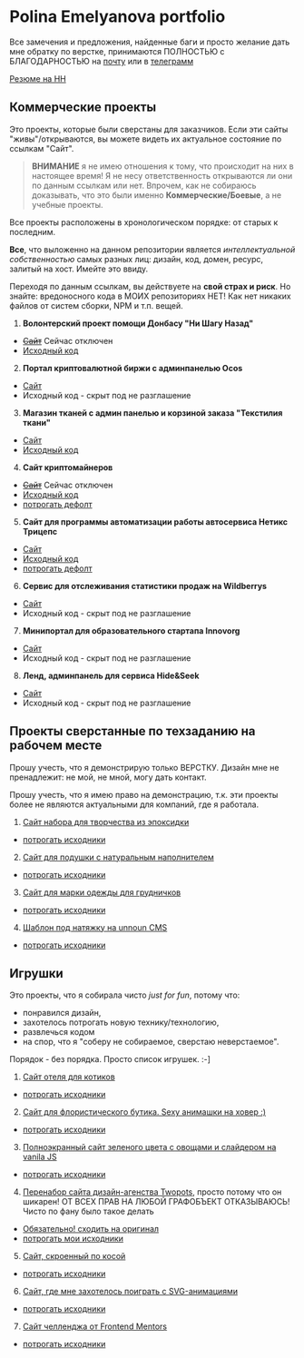 # Polina Emelyanova portfolio

Все замечения и предложения, найденные баги и просто желание дать мне обратку по верстке, принимаются ПОЛНОСТЬЮ с БЛАГОДАРНОСТЬЮ на [почту](bugoaneo_@_gmail.com) или в [телеграмм](https://t.me/Polina_emelyanova)

[Резюме на HH](https://novosibirsk.hh.ru/resume/b4e5a4efff0b4686190039ed1f6c6777696931)

## Коммерческие проекты
Это проекты, которые были сверстаны для заказчиков. Если эти сайты "живы"/открываются, вы можете видеть их актуальное состояние по ссылкам "Сайт".

> **ВНИМАНИЕ** я не имею отношения к тому, что происходит на них в настоящее время! Я не несу ответственность открываются ли они по данным ссылкам или нет. Впрочем, как не собираюсь доказывать, что это были именно **Коммерческие/Боевые**, а не учебные проекты.

Все проекты расположены в хронологическом порядке: от старых к последним.

**Все**, что выложенно на данном репозитории является *интеллектуальной собственностью* самых разных лиц: дизайн, код, домен, ресурс, залитый на хост. Имейте это ввиду.

Переходя по данным ссылкам, вы действуете на **свой страх и риск**. Но знайте: вредоносного кода в МОИХ репозиториях НЕТ! Как нет никаких файлов от систем сборки, NPM и т.п. вещей.

1. **Волонтерский проект помощи Донбасу "Ни Шагу Назад"**
+ ~~[Сайт](ни-шагу-назад.рф)~~ Сейчас отключен
+ [Исходный код](https://github.com/bugoaneo/nosb)
2. **Портал криптовалютной биржи с админпанелью Ocos**
+ [Сайт](https://ocos.uk/)
+ Исходный код - скрыт под не разглашение
3. **Магазин тканей с админ панелью и корзиной заказа "Текстилия ткани"**
+ [Сайт](https://www.tkani-textiliya.ru/)
+ [Исходный код](https://github.com/bugoaneo/textiliya)
4. **Сайт криптомайнеров**
+ ~~[Сайт](https://ru-technologies.ru/)~~ Сейчас отключен
+ [Исходный код](https://github.com/bugoaneo/bugoaneo.github.io/tree/master/bisness_project/criptodatacenter)
+ [потрогать дефолт](https://bugoaneo.github.io/bisness_project/criptodatacenter/)
5. **Сайт для программы автоматизации работы автосервиса Нетикс Трицепс**
+ [Сайт](https://netix.ru/lp/2021-09/)
+ [Исходный код](https://github.com/bugoaneo/bugoaneo.github.io/tree/master/bisness_project/sto)
+ [потрогать дефолт](https://bugoaneo.github.io/bisness_project/sto/)
6. **Сервис для отслеживания статистики продаж на Wildberrys**
+ [Сайт](https://myaccount.webtrade.su/site/login)
+ Исходный код - скрыт под не разглашение
7. **Минипортал для образовательного стартапа Innovorg**
+ [Сайт](https://innovorg.com/)
+ Исходный код - скрыт под не разглашение
8. **Ленд, админпанель для сервиса Hide&Seek**
+ [Сайт](https://hidenseek.net/)
+ Исходный код - скрыт под не разглашение

## Проекты сверстанные по техзаданию на рабочем месте
Прошу учесть, что я демонстрирую только ВЕРСТКУ. Дизайн мне не пренадлежит: не мой, не мной, могу дать контакт.

Прошу учесть, что я имею право на демонстрацию, т.к. эти проекты более не являются актуальными для компаний, где я работала.

1. [Сайт набора для творчества из эпоксидки](https://bugoaneo.github.io/webTeam/epoxy/)
+ [потрогать исходники](https://github.com/bugoaneo/bugoaneo.github.io/tree/master/webTeam/epoxy)
2. [Сайт для подушки с натуральным наполнителем](https://bugoaneo.github.io/webTeam/pillow/)
+ [потрогать исходники](https://github.com/bugoaneo/bugoaneo.github.io/tree/master/webTeam/pillow)
3. [Сайт для марки одежды для грудничков](https://bugoaneo.github.io/webTeam/kids/)
+ [потрогать исходники](https://github.com/bugoaneo/bugoaneo.github.io/tree/master/webTeam/kids)
4. [Шаблон под натяжку на unnoun CMS](https://bugoaneo.github.io/webTeam/shablon_cms/)
+ [потрогать исходники](https://github.com/bugoaneo/bugoaneo.github.io/tree/master/webTeam/shablon_cms3)


## Игрушки
Это проекты, что я собирала чисто *just for fun*, потому что:
+ понравился дизайн,
+ захотелось потрогать новую технику/технологию,
+ развлечься кодом
+ на спор, что я "соберу не собираемое, сверстаю неверстаемое".

Порядок - без порядка. Просто список игрушек. :-]

1. [Сайт отеля для котиков](https://bugoaneo.github.io/cat_hotel/)
+ [потрогать исходники](https://github.com/bugoaneo/bugoaneo.github.io/tree/master/cat_hotel)
2. [Сайт для флористического бутика. Sexy анимашки на ховер :)](https://bugoaneo.github.io/flora/)
+ [потрогать исходники](https://github.com/bugoaneo/bugoaneo.github.io/tree/master/flora)
3. [Полноэкранный сайт зеленого цвета с овощами и слайдером на vanila JS](https://bugoaneo.github.io/greenade/)
+ [потрогать исходники](https://github.com/bugoaneo/bugoaneo.github.io/tree/master/greenade)
4. [Перенабор сайта дизайн-агенства Twopots](https://bugoaneo.github.io/poster_portfolio/), просто потому что он шикарен!
ОТ ВСЕХ ПРАВ НА ЛЮБОЙ ГРАФОБЪЕКТ ОТКАЗЫВАЮСЬ! Чисто по фану было такое делать
+ [Обязательно! сходить на оригинал](https://twopots-design.com/)
+ [потрогать мои исходники](https://github.com/bugoaneo/bugoaneo.github.io/tree/master/poster_portfolio)
5. [Сайт, скроенный по косой](https://bugoaneo.github.io/strips/)
+ [потрогать исходники](https://github.com/bugoaneo/bugoaneo.github.io/tree/master/strips)
6. [Сайт, где мне захотелось поиграть с SVG-анимациями](https://bugoaneo.github.io/truck/)
+ [потрогать исходники](https://github.com/bugoaneo/bugoaneo.github.io/tree/master/truck)
7. [Сайт челленджа от Frontend Mentors](https://bugoaneo.github.io/frontendmentor/e-commerce/)
+ [потрогать исходники](https://github.com/bugoaneo/bugoaneo.github.io/tree/master/frontendmentor/e-commerce)
